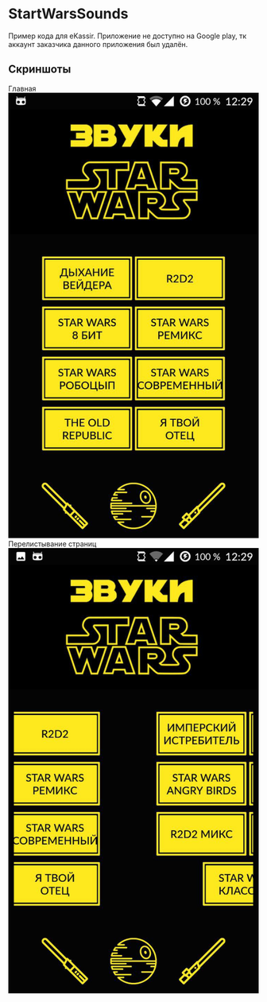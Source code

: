 # StartWarsSounds

Пример кода для eKassir.
Приложение не доступно на Google play, тк аккаунт заказчика данного приложения был удалён.

## Скриншоты
Главная
![](/imgs/1.jpg)
Перелистывание страниц
![](/imgs/2.jpg)
